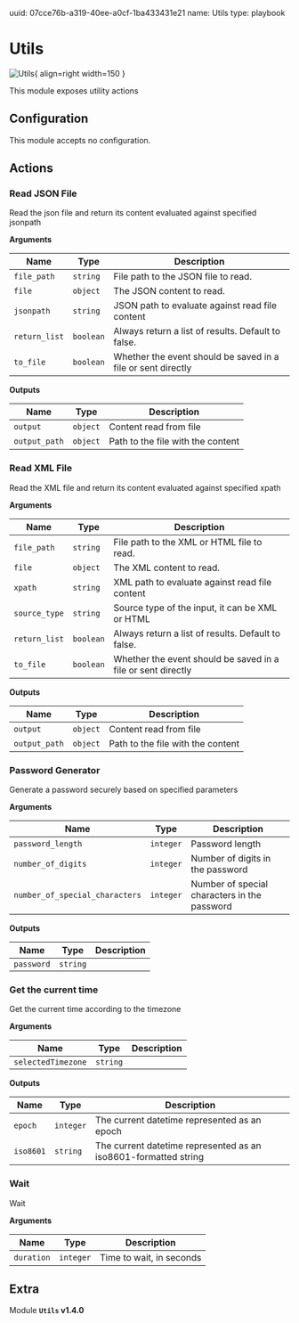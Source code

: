 uuid: 07cce76b-a319-40ee-a0cf-1ba433431e21
name: Utils
type: playbook

# Utils

![Utils](/assets/playbooks/library/utils.svg){ align=right width=150 }

This module exposes utility actions

## Configuration

This module accepts no configuration.

## Actions

### Read JSON File

Read the json file and return its content evaluated against specified jsonpath

**Arguments**

| Name      |  Type   |  Description  |
| --------- | ------- | --------------------------- |
| `file_path` | `string` | File path to the JSON file to read. |
| `file` | `object` | The JSON content to read. |
| `jsonpath` | `string` | JSON path to evaluate against read file content |
| `return_list` | `boolean` | Always return a list of results. Default to false. |
| `to_file` | `boolean` | Whether the event should be saved in a file or sent directly |


**Outputs**

| Name      |  Type   |  Description  |
| --------- | ------- | --------------------------- |
| `output` | `object` | Content read from file |
| `output_path` | `object` | Path to the file with the content |

### Read XML File

Read the XML file and return its content evaluated against specified xpath

**Arguments**

| Name      |  Type   |  Description  |
| --------- | ------- | --------------------------- |
| `file_path` | `string` | File path to the XML or HTML file to read. |
| `file` | `object` | The XML content to read. |
| `xpath` | `string` | XML path to evaluate against read file content |
| `source_type` | `string` | Source type of the input, it can be XML or HTML |
| `return_list` | `boolean` | Always return a list of results. Default to false. |
| `to_file` | `boolean` | Whether the event should be saved in a file or sent directly |


**Outputs**

| Name      |  Type   |  Description  |
| --------- | ------- | --------------------------- |
| `output` | `object` | Content read from file |
| `output_path` | `object` | Path to the file with the content |

### Password Generator

Generate a password securely based on specified parameters

**Arguments**

| Name      |  Type   |  Description  |
| --------- | ------- | --------------------------- |
| `password_length` | `integer` | Password length |
| `number_of_digits` | `integer` | Number of digits in the password |
| `number_of_special_characters` | `integer` | Number of special characters in the password |


**Outputs**

| Name      |  Type   |  Description  |
| --------- | ------- | --------------------------- |
| `password` | `string` |  |

### Get the current time

Get the current time according to the timezone

**Arguments**

| Name      |  Type   |  Description  |
| --------- | ------- | --------------------------- |
| `selectedTimezone` | `string` |  |


**Outputs**

| Name      |  Type   |  Description  |
| --------- | ------- | --------------------------- |
| `epoch` | `integer` | The current datetime represented as an epoch |
| `iso8601` | `string` | The current datetime represented as an iso8601-formatted string |

### Wait

Wait

**Arguments**

| Name      |  Type   |  Description  |
| --------- | ------- | --------------------------- |
| `duration` | `integer` | Time to wait, in seconds |


## Extra

Module **`Utils` v1.4.0**